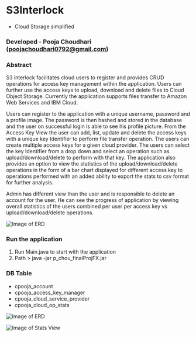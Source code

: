 # S3Interlock
 -	Cloud Storage simplified
     
### Developed - Pooja Choudhari (poojachoudhari0792@gmail.com)

### Abstract
S3 interlock facilitates cloud users to register and provides CRUD operations for access key management within the application. Users can further use the access keys to upload, download and delete files to Cloud Object Storage. Currently the application supports files transfer to Amazon Web Services and IBM Cloud. 

Users can register to the application with a unique username, password and a profile image. The password is then hashed and stored in the database and the user on successful login is able to see his profile picture. From the Access Key View the user can add, list, update and delete the access keys with a unique key Identifier to perform file transfer operation. The users can create multiple access keys for a given cloud provider. The users can select the key Identifier from a drop down and select an operation such as upload/download/delete to perform with that key. The application also provides an option to view the statistics of the upload/download/delete operations in the form of a bar chart displayed for different access key to operations performed with an added ability to export the stats to csv format for further analysis.

Admin has different view than the user and is responsible to delete an account for the user. He can see the progress of application by viewing overall statistics of the users combined per user per access key vs upload/download/delete operations.


![Image of ERD](https://github.com/poojachoudhari/S3Interlock/blob/master/loginView.png)


### Run the application
1.	Run Main.java to start with the application
2.	Path > java -jar p_chou_finalProjFX.jar

### DB Table
- cpooja_account
- cpooja_access_key_manager
- cpooja_cloud_service_provider
- cpooja_cloud_op_stats


![Image of ERD](https://github.com/poojachoudhari/S3Interlock/blob/master/ERD.png)

![Image of Stats View](https://github.com/poojachoudhari/S3Interlock/blob/master/statsView.png)
